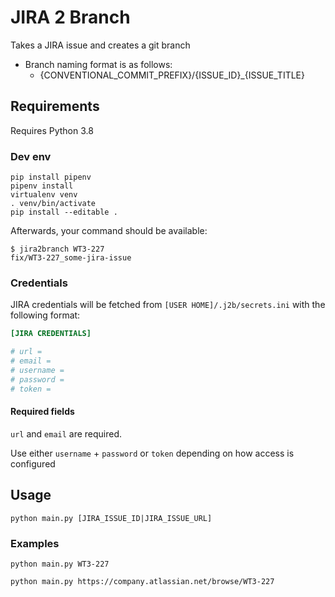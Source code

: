 # JIRA 2 Branch

Takes a JIRA issue and creates a git branch

- Branch naming format is as follows:
  - {CONVENTIONAL_COMMIT_PREFIX}/{ISSUE_ID}_{ISSUE_TITLE}

## Requirements

Requires Python 3.8

### Dev env

```
pip install pipenv
pipenv install
virtualenv venv
. venv/bin/activate
pip install --editable .
```

Afterwards, your command should be available:

```
$ jira2branch WT3-227
fix/WT3-227_some-jira-issue
```

### Credentials

JIRA credentials will be fetched from `[USER HOME]/.j2b/secrets.ini` with the following format:

```ini
[JIRA CREDENTIALS]

# url = 
# email = 
# username = 
# password = 
# token = 
```

#### Required fields

`url` and `email` are required.

Use either `username` + `password` or `token` depending on how access is configured

## Usage

`python main.py [JIRA_ISSUE_ID|JIRA_ISSUE_URL]`

### Examples

`python main.py WT3-227`

`python main.py https://company.atlassian.net/browse/WT3-227`
